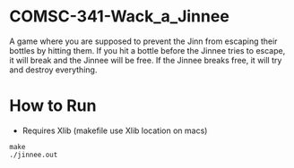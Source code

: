 COMSC-341-Wack_a_Jinnee
=======================

A game where you are supposed to prevent the Jinn from escaping their bottles by hitting them. If you hit a bottle before the Jinnee tries to escape, it will break and the Jinnee will be free. If the Jinnee breaks free, it will try and destroy everything. 

How to Run
==========
* Requires Xlib (makefile use Xlib location on macs)

<pre><code>make
./jinnee.out</code></pre>
